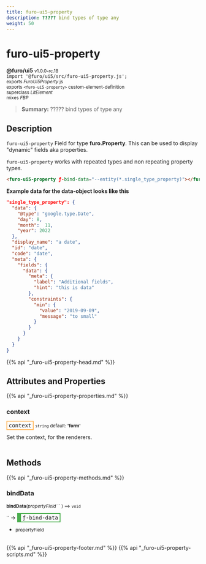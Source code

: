 ```yaml
---
title: furo-ui5-property
description: ????? bind types of type any
weight: 50
---
```


# furo-ui5-property
**@furo/ui5** <small>v1.0.0-rc.18</small>
<br>`import '@furo/ui5/src/furo-ui5-property.js';`<small>
<br>exports *FuroUi5Property* js
<br>exports `<furo-ui5-property>` custom-element-definition
<br>superclass *LitElement*
<br> mixes *FBP*</small>

> **Summary:** ????? bind types of type any

## Description

`furo-ui5-property`
 Field for type **furo.Property**. This can be used to display "dynamic" fields aka properties.

 `furo-ui5-property` works with repeated types and non repeating property types.

 ```html
 <furo-ui5-property ƒ-bind-data="--entity(*.single_type_property)"></furo-ui5-property>
 ```

 **Example data for the data-object looks like this**

 ```json
 "single_type_property": {
   "data": {
     "@type": "google.type.Date",
     "day": 8,
     "month":  11,
     "year": 2022
   },
   "display_name": "a date",
   "id": "date",
   "code": "date",
   "meta": {
     "fields": {
       "data": {
         "meta": {
           "label": "Additional fields",
           "hint": "this is data"
         },
         "constraints": {
           "min": {
             "value": "2019-09-09",
             "message": "to small"
           }
         }
       }
     }
   }
 }
 ```

{{% api "_furo-ui5-property-head.md" %}}

## Attributes and Properties
{{% api "_furo-ui5-property-properties.md" %}}





### **context**

<span  style="border-width:2px; border-style: solid;border-color:  rgb(255, 182, 91);font-family:monospace; padding:2px 4px;">context</span>
<small>`string` default: **&#39;form&#39;**</small>

Set the context, for the renderers.
<br><br>

## Methods
{{% api "_furo-ui5-property-methods.md" %}}


### **bindData**
<small>**bindData**(*propertyField* `` ) ⟹ `void`</small>

<small>`` </small> →
<span  style="border-width:2px 2px 2px 10px; border-style: solid;border-color:  rgb(76, 175, 80);font-family:monospace; padding:2px 4px;">ƒ-bind-data</span>



- <small>propertyField </small>
<br><br>






{{% api "_furo-ui5-property-footer.md" %}}
{{% api "_furo-ui5-property-scripts.md" %}}
